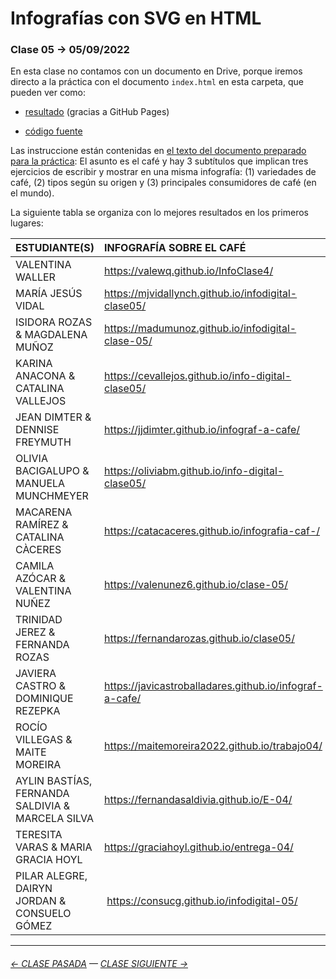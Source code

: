 # Infografías con SVG en HTML

### Clase 05 → 05/09/2022

En esta clase no contamos con un documento en Drive, porque iremos directo a la práctica con el documento `index.html` en esta carpeta, que pueden ver como:

- [resultado](https://profesorfaco.github.io/dno075-2022-2/clase-05/) (gracias a GitHub Pages)

- [código fuente](https://github.com/profesorfaco/dno075-2022-2/blob/main/clase-05/index.html)

Las instruccione están contenidas en [el texto del documento preparado para la práctica](https://profesorfaco.github.io/dno075-2022-2/clase-05/): El asunto es el café y hay 3 subtítulos que implican tres ejercicios de escribir y mostrar en una misma infografía: (1) variedades de café, (2) tipos según su origen y (3) principales consumidores de café (en el mundo).

La siguiente tabla se organiza con lo mejores resultados en los primeros lugares:

| ESTUDIANTE(S) | INFOGRAFÍA SOBRE EL CAFÉ |
|:--------|:-------------------|
| VALENTINA WALLER | https://valewq.github.io/InfoClase4/ |
| MARÍA JESÚS VIDAL | https://mjvidallynch.github.io/infodigital-clase05/ | 
| ISIDORA ROZAS & MAGDALENA MUÑOZ | https://madumunoz.github.io/infodigital-clase-05/ |
| KARINA ANACONA & CATALINA VALLEJOS | https://cevallejos.github.io/info-digital-clase05/ |
| JEAN DIMTER & DENNISE FREYMUTH | https://jjdimter.github.io/infograf-a-cafe/ |
| OLIVIA BACIGALUPO & MANUELA MUNCHMEYER | https://oliviabm.github.io/info-digital-clase05/ |
| MACARENA RAMÍREZ & CATALINA CÀCERES | https://catacaceres.github.io/infografia-caf-/ |
| CAMILA AZÓCAR & VALENTINA NUÑEZ | https://valenunez6.github.io/clase-05/ |
| TRINIDAD JEREZ & FERNANDA ROZAS | https://fernandarozas.github.io/clase05/ |
| JAVIERA CASTRO & DOMINIQUE REZEPKA | https://javicastroballadares.github.io/infograf-a-cafe/ |
| ROCÍO VILLEGAS & MAITE MOREIRA | https://maitemoreira2022.github.io/trabajo04/ |
| AYLIN BASTÍAS, FERNANDA SALDIVIA & MARCELA SILVA | https://fernandasaldivia.github.io/E-04/ |
| TERESITA VARAS & MARIA GRACIA HOYL | https://graciahoyl.github.io/entrega-04/ |
| PILAR ALEGRE, DAIRYN JORDAN & CONSUELO GÓMEZ | https://consucg.github.io/infodigital-05/ |


- - - - - - - - - - 

###### [← CLASE PASADA](https://github.com/profesorfaco/dno075-2022-2/tree/main/clase-04) — [CLASE SIGUIENTE →](https://github.com/profesorfaco/dno075-2022-2/tree/main/clase-06) 

